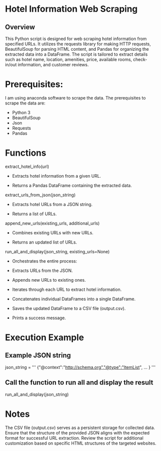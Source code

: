 # Hotel Information Web Scraping
## Overview
This Python script is designed for web scraping hotel information from specified URLs. It utilizes the requests library for making HTTP requests, BeautifulSoup for parsing HTML content, and Pandas for organizing the extracted data into a DataFrame. The script is tailored to extract details such as hotel name, location, amenities, price, available rooms, check-in/out information, and customer reviews.

# Prerequisites:
I am using anaconda software to scrape the data. The prerequisites to scrape the data are:

- Python 3
- BeautifulSoup
- Json
- Requests
- Pandas

# Functions
extract_hotel_info(url)

- Extracts hotel information from a given URL.

- Returns a Pandas DataFrame containing the extracted data.

extract_urls_from_json(json_string)

- Extracts hotel URLs from a JSON string.

- Returns a list of URLs.

append_new_urls(existing_urls, additional_urls)

- Combines existing URLs with new URLs.

- Returns an updated list of URLs.

run_all_and_display(json_string, existing_urls=None)

- Orchestrates the entire process:

- Extracts URLs from the JSON.

- Appends new URLs to existing ones.

- Iterates through each URL to extract hotel information.

- Concatenates individual DataFrames into a single DataFrame.

- Saves the updated DataFrame to a CSV file (output.csv).

- Prints a success message.


# Execution Example
## Example JSON string
json_string = '''
{"@context":"http://schema.org","@type":"ItemList", ... }
'''

## Call the function to run all and display the result
run_all_and_display(json_string)

# Notes
The CSV file (output.csv) serves as a persistent storage for collected data.
Ensure that the structure of the provided JSON aligns with the expected format for successful URL extraction.
Review the script for additional customization based on specific HTML structures of the targeted websites.
